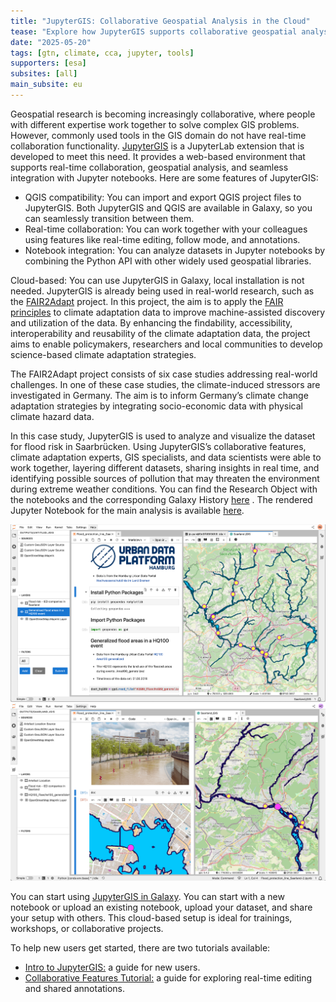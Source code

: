 ```yaml
---
title: "JupyterGIS: Collaborative Geospatial Analysis in the Cloud"
tease: "Explore how JupyterGIS supports collaborative geospatial analysis in climate adaptation research."
date: "2025-05-20"
tags: [gtn, climate, cca, jupyter, tools]
supporters: [esa]
subsites: [all]
main_subsite: eu
---
```


Geospatial research is becoming increasingly collaborative, where people with different expertise work together to solve complex GIS problems. However, commonly used tools in the GIS domain do not have real-time collaboration functionality. [JupyterGIS](https://github.com/geojupyter/jupytergis) is a JupyterLab extension that is developed to meet this need. It provides a web-based environment that supports real-time collaboration, geospatial analysis, and seamless integration with Jupyter notebooks. Here are some features of JupyterGIS:

- QGIS compatibility: You can import and export QGIS project files to JupyterGIS. Both JupyterGIS and QGIS are available in Galaxy, so you can seamlessly transition between them.
- Real-time collaboration: You can work together with your colleagues using features like real-time editing, follow mode, and annotations.
- Notebook integration: You can analyze datasets in Jupyter notebooks by combining the Python API with other widely used geospatial libraries.

Cloud-based: You can use JupyterGIS in Galaxy, local installation is not needed.
JupyterGIS is already being used in real-world research, such as the [FAIR2Adapt](https://eosc.eu/eu-project/fair2adapt/) project. In this project, the aim is to apply the [FAIR principles](https://www.go-fair.org/fair-principles/) to climate adaptation data to improve machine-assisted discovery and utilization of the data. By enhancing the findability, accessibility, interoperability and reusability of the climate adaptation data, the project aims to enable policymakers, researchers and local communities to develop science-based climate adaptation strategies. 

The FAIR2Adapt project consists of six case studies addressing real-world challenges. In one of these case studies, the climate-induced stressors are investigated in Germany. The aim is to inform Germany’s climate change adaptation strategies by integrating socio-economic data with physical climate hazard data.

In this case study, JupyterGIS is used to analyze and visualize the dataset for flood risk in Saarbrücken. Using JupyterGIS’s collaborative features, climate adaptation experts, GIS specialists, and data scientists were able to work together, layering different datasets, sharing insights in real time, and identifying possible sources of pollution that may threaten the environment during extreme weather conditions. You can find the Research Object with the notebooks and the corresponding Galaxy History [here](https://w3id.org/ro-id/15e54fde-611f-49cc-8951-e15c650f0cb2) . The rendered Jupyter Notebook for the main analysis is available [here](https://fair2adapt.github.io/saarland-flooding/).

<img src="image1.png" alt="JupyterGIS" width="800"/>
<img src="image2.png" alt="JupyterGIS" width="800"/>

You can start using [JupyterGIS in Galaxy](https://usegalaxy.eu/?tool_id=interactive_tool_jupytergis_notebook&version=latest). You can start with a new notebook or upload an existing notebook, upload your dataset, and share your setup with others. This cloud-based setup is ideal for trainings, workshops, or collaborative projects.

To help new users get started, there are two tutorials available:
- [Intro to JupyterGIS:](https://jupytergis.readthedocs.io/en/latest/user_guide/tutorials/01-intro/index.html) a guide for new users.
- [Collaborative Features Tutorial:](https://training.galaxyproject.org/training-material/topics/climate/tutorials/jupytergis_collaboration/tutorial.html) a guide for exploring real-time editing and shared annotations.